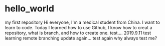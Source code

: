 # hello_world
my first repository
Hi everyone, I'm a medical student from China. I want to learn to code.
Today I learned how to use Github, I know how to creat
a repository, what is branch, and how to create one.
test....
2019.9.11 test learning remote branching
update again...
test again 
why always test me?
